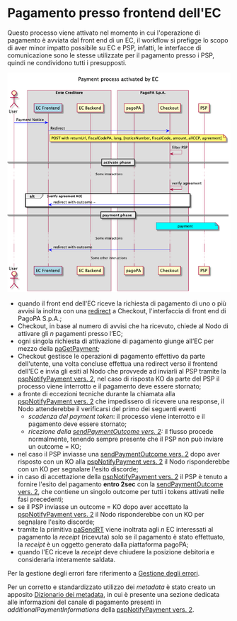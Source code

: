 # Pagamento presso frontend dell'EC

Questo processo viene attivato nel momento in cui l'operazione di pagamento è avviata dal front end di un EC, il workflow si prefigge lo scopo di aver minor impatto possibile su EC e PSP, infatti, le interfacce di comunicazione sono le stesse utilizzate per il pagamento presso i PSP, quindi ne condividono tutti i presupposti.

<div align="center">

<img src="../.gitbook/assets/nuovo_modello1_carrello_V3_SANP (15).png" alt="">

</div>

* quando il front end dell'EC riceve la richiesta di pagamento di uno o più avvisi la inoltra con una [redirect](../ente-creditore/modalita-dintegrazione/integrazione-touch-point-dellec-con-checkout.md) a Checkout, l'interfaccia di front end di PagoPA S.p.A.;
* Checkout, in base al numero di avvisi che ha ricevuto, chiede al Nodo di attivare gli _n_ pagamenti presso l’EC;
* ogni singola richiesta di attivazione di pagamento giunge all’EC per mezzo della [paGetPayment](../appendici/primitive.md#pagetpayment);
* Checkout gestisce le operazioni di pagamento effettivo da parte dell'utente, una volta concluse effettua una redirect verso il frontend dell'EC e invia gli esiti al Nodo che provvede ad inviarli al PSP tramite la [pspNotifyPayment vers. 2](../appendici/primitive.md#versione-2-4), nel caso di risposta KO da parte del PSP il processo viene interrotto e il pagamento deve essere stornato;
* a fronte di eccezioni tecniche durante la chiamata alla [pspNotifyPayment vers. 2](../appendici/primitive.md#versione-2-4) che impedissero di ricevere una response,  il Nodo attenderebbe il verificarsi del primo dei seguenti eventi
  * _scadenza del payment token_: il processo viene interrotto e il pagamento deve essere stornato;
  * _ricezione della_ [_sendPaymentOutcome vers. 2_](../appendici/primitive.md#versione-2-3)_:_ il flusso procede normalmente, tenendo sempre presente che il PSP non può inviare un outcome = KO;
* nel caso il PSP inviasse una [sendPaymentOutcome vers. 2](../appendici/primitive.md#versione-2-3) dopo aver risposto con un KO alla [pspNotifyPayment vers. 2](../appendici/primitive.md#versione-2-4) il Nodo risponderebbe con un KO per segnalare l'esito discorde;
* in caso di accettazione della [pspNotifyPayment vers. 2](../appendici/primitive.md#versione-2-4) il PSP è tenuto a fornire l'esito del pagamento **entro 2sec** con la [sendPaymentOutcome vers. 2](../appendici/primitive.md#versione-2-3), che contiene un singolo outcome per tutti i tokens attivati nelle fasi precedenti;
* se il PSP inviasse un outcome = KO dopo aver accettato la [pspNotifyPayment vers. 2](../appendici/primitive.md#versione-2-4) il Nodo risponderebbe con un KO per segnalare l'esito discorde;
* tramite la primitiva [paSendRT](../appendici/primitive.md#pasendrt) viene inoltrata agli _n_ EC interessati al pagamento la _receipt_ (ricevuta) solo se il pagamento è stato effettuato, la _receipt_ è un oggetto generato dalla piattaforma pagoPA;
* quando l'EC riceve la _receipt_ deve chiudere la posizione debitoria e considerarla interamente saldata.

Per la gestione degli errori fare riferimento a [Gestione degli errori](http://localhost:5000/o/KXYtsf32WSKm6ga638R3/s/mU2qgiLV1G3m9z1VjAOc/ "mention").

Per un corretto e standardizzato utilizzo dei _metadata_ è stato creato un apposito [Dizionario dei metadata](http://localhost:5000/o/KXYtsf32WSKm6ga638R3/s/u6YdY319vyFX9MIvnKBa/ "mention"), in cui è presente una sezione dedicata alle informazioni del canale di pagamento presenti in _additionalPaymentInformations_ della [pspNotifyPayment vers. 2](../appendici/primitive.md#versione-2-4).
